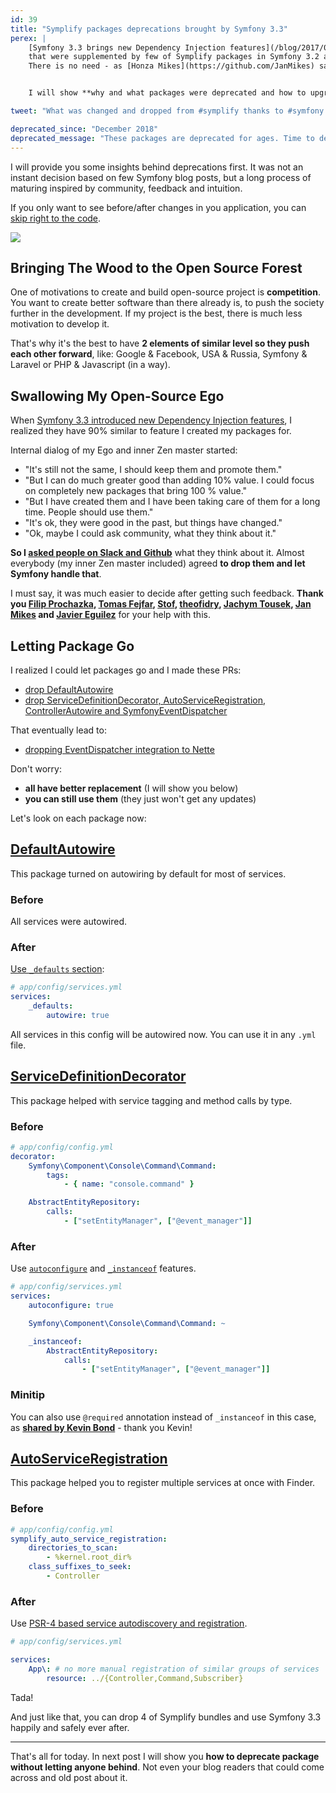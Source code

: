 ```yaml
---
id: 39
title: "Symplify packages deprecations brought by Symfony 3.3"
perex: |
    [Symfony 3.3 brings new Dependency Injection features](/blog/2017/05/07/how-to-refactor-to-new-dependency-injection-features-in-symfony-3-3/),
    that were supplemented by few of Symplify packages in Symfony 3.2 and below.
    There is no need - as [Honza Mikes](https://github.com/JanMikes) said - to *bring the wood to the forest*. So they were deprecated.


    I will show **why and what packages were deprecated and how to upgrade your app to use Symfony 3.3 instead**.

tweet: "What was changed and dropped from #symplify thanks to #symfony 3.3?"

deprecated_since: "December 2018"
deprecated_message: "These packages are deprecated for ages. Time to deprecated the post."
---
```


I will provide you some insights behind deprecations first. It was not an instant decision based on few Symfony blog posts,
but a long process of maturing inspired by community, feedback and intuition.

If you only want to see before/after changes in you application, you can [skip right to the code](#a-href-https-github-com-deprecatedpackages-defaultautowire-defaultautowire-a).

<div class="text-center">
    <img src="/assets/images/posts/2017/symplify-deprecations/pr-notes.png" class="img-thumbnail">
</div>


## Bringing The Wood to the Open Source Forest

One of motivations to create and build open-source project is <strong>competition</strong>. You want to create better software
than there already is, to push the society further in the development. If my project is the best, there is much less motivation to develop it.

That's why it's the best to have **2 elements of similar level so they push each other forward**, like:
Google & Facebook, USA & Russia, Symfony & Laravel or PHP & Javascript (in a way).

## Swallowing My Open-Source Ego

When [Symfony 3.3 introduced new Dependency Injection features](/blog/2017/05/07/how-to-refactor-to-new-dependency-injection-features-in-symfony-3-3/),
I realized they have 90% similar to feature I created my packages for.

Internal dialog of my Ego and inner Zen master started:

- "It's still not the same, I should keep them and promote them."
- "But I can do much greater good than adding 10% value. I could focus on completely new packages that bring 100 % value."
- "But I have created them and I have been taking care of them for a long time. People should use them."
- "It's ok, they were good in the past, but things have changed."
- "Ok, maybe I could ask community, what they think about it."


**So I [asked people on Slack and Github](https://github.com/symplify/symplify/pull/162)** what they think about it. Almost everybody (my inner Zen master included)
agreed **to drop them and let Symfony handle that**.

I must say, it was much easier to decide after getting such feedback. **Thank you [Filip Prochazka](https://filip-prochazka.com),
[Tomas Fejfar](https://www.tomasfejfar.cz),  [Stof](https://github.com/symplify/symplify/issues/161),
[theofidry](https://github.com/symfony/symfony/pull/22234#issuecomment-297999703),
[Jachym Tousek](https://github.com/enumag), [Jan Mikes](https://github.com/JanMikes)
and [Javier Eguilez](https://github.com/symplify/symplify/pull/162#issuecomment-299441503)**
for your help with this.


## Letting Package Go

I realized I could let packages go and I made these PRs:

- [drop DefaultAutowire](https://github.com/symplify/symplify/pull/162#issuecomment-299441503)
- [drop ServiceDefinitionDecorator, AutoServiceRegistration, ControllerAutowire and SymfonyEventDispatcher](https://github.com/symplify/symplify/pull/155)

That eventually lead to:

- [dropping EventDispatcher integration to Nette](https://github.com/symplify/symplify/pull/170)

Don't worry:

- **all have better replacement** (I will show you below)
- **you can still use them** (they just won't get any updates)


Let's look on each package now:

## [DefaultAutowire](https://github.com/DeprecatedPackages/DefaultAutowire)

This package turned on autowiring by default for most of services.

### Before

All services were autowired.

### After

[Use `_defaults` section](/blog/2017/05/07/how-to-refactor-to-new-dependency-injection-features-in-symfony-3-3/#1-let-s-add-code-defaults-code):

```yaml
# app/config/services.yml
services:
    _defaults:
        autowire: true
```

All services in this config will be autowired now. You can use it in any `.yml` file.


## [ServiceDefinitionDecorator](https://github.com/DeprecatedPackages/ServiceDefinitionDecorator)

This package helped with service tagging and method calls by type.


### Before

```yaml
# app/config/config.yml
decorator:
    Symfony\Component\Console\Command\Command:
        tags:
            - { name: "console.command" }

    AbstractEntityRepository:
        calls:
            - ["setEntityManager", ["@event_manager"]]
```

### After

Use [`autoconfigure`](/blog/2017/05/07/how-to-refactor-to-new-dependency-injection-features-in-symfony-3-3/#2-use-autoconfigure)
and [`_instanceof`](/blog/2017/05/07/how-to-refactor-to-new-dependency-injection-features-in-symfony-3-3/#5-use-code-instanceof-code)
features.

```yaml
# app/config/services.yml
services:
    autoconfigure: true

    Symfony\Component\Console\Command\Command: ~

    _instanceof:
        AbstractEntityRepository:
            calls:
                - ["setEntityManager", ["@event_manager"]]
```

### Minitip

You can also use `@required` annotation instead of `_instanceof` in this case, as **[shared by Kevin Bond](/blog/2017/05/07/how-to-refactor-to-new-dependency-injection-features-in-symfony-3-3/#comment-3306767439)** - thank you Kevin!



## [AutoServiceRegistration](https://github.com/DeprecatedPackages/AutoServiceRegistration)

This package helped you to register multiple services at once with Finder.

### Before

```yaml
# app/config/config.yml
symplify_auto_service_registration:
    directories_to_scan:
        - %kernel.root_dir%
    class_suffixes_to_seek:
        - Controller
```

### After

Use [PSR-4 based service autodiscovery and registration](/blog/2017/05/07/how-to-refactor-to-new-dependency-injection-features-in-symfony-3-3/#4-use-psr-4-based-service-autodiscovery-and-registration).

```yaml
# app/config/services.yml

services:
    App\: # no more manual registration of similar groups of services
        resource: ../{Controller,Command,Subscriber}
```

Tada!

And just like that, you can drop 4 of Symplify bundles and use Symfony 3.3 happily and safely ever after.

---

That's all for today. In next post I will show you **how to deprecate package without letting anyone behind**.
Not even your blog readers that could come across and old post about it.
